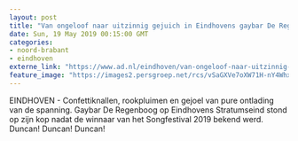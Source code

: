 ```yaml
---
layout: post
title: "Van ongeloof naar uitzinnig gejuich in Eindhovens gaybar De Regenboog"
date: Sun, 19 May 2019 00:15:00 GMT
categories: 
- noord-brabant 
- eindhoven 
externe_link: "https://www.ad.nl/eindhoven/van-ongeloof-naar-uitzinnig-gejuich-in-eindhovens-gaybar-de-regenboog~aeea6c22/"
feature_image: "https://images2.persgroep.net/rcs/vSaGXVe7oXW71H-nY4WhxLWLBnQ/diocontent/148712663/_fitwidth/400/?appId=21791a8992982cd8da851550a453bd7f&quality=0.7"
---
```


EINDHOVEN - Confettiknallen, rookpluimen en gejoel van pure ontlading van de spanning. Gaybar De Regenboog op Eindhovens Stratumseind  stond op zijn kop nadat de winnaar van het Songfestival 2019 bekend werd. Duncan! Duncan! Duncan!
